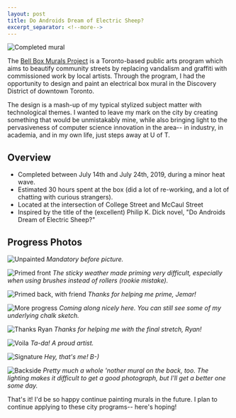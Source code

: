 ```yaml
---
layout: post
title: Do Androids Dream of Electric Sheep?
excerpt_separator: <!--more-->
---
```


![Completed mural](/public/imgs/mural/complete-front.jpg)

The [Bell Box Murals Project](https://www.facebook.com/bellboxmuralsproject/) is a Toronto-based public arts program which aims to beautify community streets by replacing vandalism and graffiti with commissioned work by local artists. Through the program, I had the opportunity to design and paint an electrical box mural in the Discovery District of downtown Toronto.

The design is a mash-up of my typical stylized subject matter with technological themes. I wanted to leave my mark on the city by creating something that would be unmistakably mine, while also bringing light to the pervasiveness of computer science innovation in the area-- in industry, in academia, and in my own life, just steps away at U of T.
 <!--more-->

## Overview

- Completed between July 14th and July 24th, 2019, during a minor heat wave.
- Estimated 30 hours spent at the box (did a lot of re-working, and a lot of chatting with curious strangers).
- Located at the intersection of College Street and McCaul Street
- Inspired by the title of the (excellent) Philip K. Dick novel, "Do Androids Dream of Electric Sheep?"

## Progress Photos

![Unpainted](/public/imgs/mural/unpainted-front.jpg)
*Mandatory before picture.*

![Primed front](/public/imgs/mural/primed-front.jpg)
*The sticky weather made priming very difficult, especially when using brushes instead of rollers (rookie mistake).*

![Primed back, with friend](/public/imgs/mural/primed-back-jemar.jpg)
*Thanks for helping me prime, Jemar!*

![More progress](/public/imgs/mural/progress-front.jpg)
*Coming along nicely here. You can still see some of my underlying chalk sketch.*

![Thanks Ryan](/public/imgs/mural/complete-ryan.jpg)
*Thanks for helping me with the final stretch, Ryan!*

![Voila](/public/imgs/mural/complete-me.jpg)
*Ta-da! A proud artist.*

![Signature](/public/imgs/mural/signature.jpg)
*Hey, that's me! B-)*

![Backside](/public/imgs/mural/complete-back.jpg)
*Pretty much a whole 'nother mural on the back, too. The lighting makes it difficult to get a good photograph, but I'll get a better one some day.*

That's it! I'd be so happy continue painting murals in the future. I plan to continue applying to these city programs-- here's hoping!


